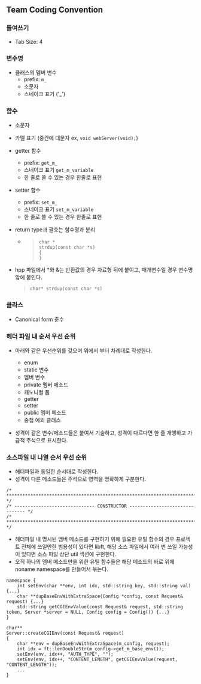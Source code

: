 ## Team Coding Convention

### 들여쓰기
- Tab Size: 4

### 변수명
- 클래스의 멤버 변수 
	- prefix: ```m_```
	- 소문자
	- 스네이크 표기 ('_')

### 함수
- 소문자

- 카멜 표기 (중간에 대문자 ex, ```void webServer(void);```)

- getter 함수
	- prefix: ```get_m_```
	- 스네이크 표기 ```get_m_variable```
	- 한 줄로 쓸 수 있는 경우 한줄로 표현
	
- setter 함수
	- prefix: ```set_m_```
	- 스네이크 표기 ```set_m_variable```
	- 한 줄로 쓸 수 있는 경우 한줄로 표현
	
- return type과 괄호는 함수명과 분리
	-	>```
		>char *
		>strdup(const char *s)
		>{
		>}
		>```
	
- hpp 파일에서 \*와 &는 반환값의 경우 자료형 뒤에 붙이고, 매개변수일 경우 변수명 앞에 붙인다.

  >  `char* strdup(const char *s)`

  

### 클라스
- Canonical form 준수

### 헤더 파일 내 순서 우선 순위

- 아래와 같은 우선순위를 갖으며 위에서 부터 차례대로 작성한다.  
	- enum
	- static 변수
	- 멤버 변수
	- private 멤버 메소드
	- 캐노니컬 폼
	- getter
	- setter
	- public 멤버 메소드
	- 중첩 예외 클래스

- 성격이 같은 변수/메소드들은 붙여서 기술하고, 성격이 다르다면 한 줄 개행하고 가급적 주석으로 표시한다.

### 소스파일 내 나열 순서 우선 순위

- 헤더파일과 동일한 순서대로 작성한다.
- 성격이 다른 메소드들은 주석으로 영역을 명확하게 구분한다.
```
/* ************************************************************************** */
/* ------------------------------ CONSTRUCTOR ------------------------------- */
/* ************************************************************************** */ 
```

- 헤더파일 내 명시된 멤버 메소드를 구현하기 위해 필요한 유틸 함수의 경우 프로젝트 전체에 쓰일만한 범용성이 있다면 libft, 해당 소스 파일에서 여러 번 쓰일 가능성이 있다면 소스 파일 상단 util 섹션에 구현한다. 
- 오직 하나의 멤버 메소드만을 위한 유틸 함수들은 해당 메소드의 바로 위에 noname namespace를 만들어서 묶는다.
```
namespace {
	int	setEnv(char **env, int idx, std::string key, std::string val) {...}
	char **dupBaseEnvWithExtraSpace(Config *config, const Request& request) {...}
	std::string getCGIEnvValue(const Request& request, std::string token, Server *server = NULL, Config config = Config()) {...}
}

char**
Server::createCGIEnv(const Request& request)
{
	char **env = dupBaseEnvWithExtraSpace(m_config, request);
	int idx = ft::lenDoubleStr(m_config->get_m_base_env());
	setEnv(env, idx++, "AUTH_TYPE", "");
	setEnv(env, idx++, "CONTENT_LENGTH", getCGIEnvValue(request, "CONTENT_LENGTH"));
	...
}
```